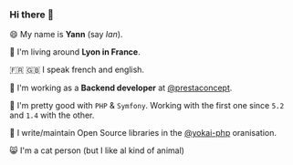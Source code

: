 ### Hi there :wave:

:smile: My name is **Yann** (say _Ian_).

:round_pushpin: I'm living around **Lyon in France**.

:fr: :gb: I speak french and english. 

:office: I'm working as a **Backend developer** at [@prestaconcept](https://github.com/prestaconcept).

:stars: I'm pretty good with `PHP` & `Symfony`. Working with the first one since `5.2` and `1.4` with the other.

:japanese_goblin: I write/maintain Open Source libraries in the [@yokai-php](https://github.com/yokai-php) oranisation.

:smile_cat: I'm a cat person (but I like al kind of animal)
